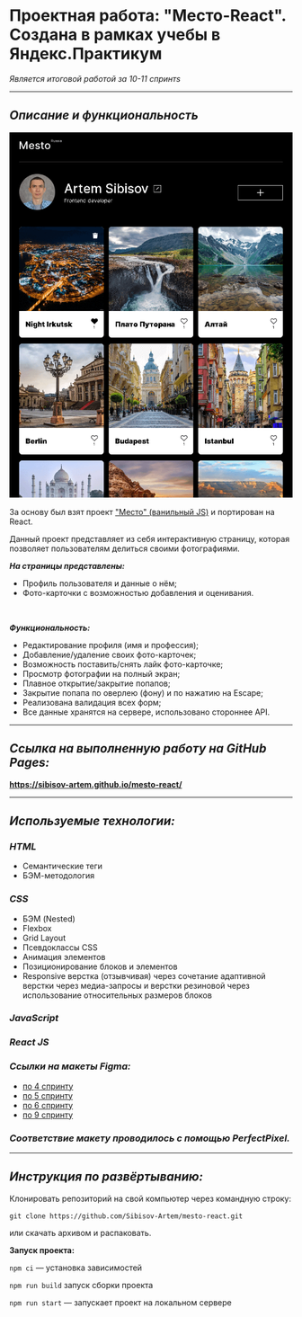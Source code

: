 # **Проектная работа: "Место-React". Создана в рамках учебы в Яндекс.Практикум**
*Является итоговой работой за 10-11 спринтs*

---
## ***Описание и функциональность***
![image](https://github.com/Sibisov-Artem/mesto/blob/main/screenshot/screenshot.png)

За основу был взят проект ["Место" (ванильный JS)](https://github.com/Sibisov-Artem/mesto) и портирован на React.

Данный проект представляет из себя интерактивную страницу, которая позволяет пользователям делиться своими фотографиями.

***На страницы представлены:***
* Профиль пользователя и данные о нём;
* Фото-карточки с возможностью добавления и оценивания.
<br>

***Функциональность:***
 * Редактирование профиля (имя и профессия);
 * Добавление/удаление своих фото-карточек;
 * Возможность поставить/снять лайк фото-карточке;
 * Просмотр фотографии на полный экран;
 * Плавное открытие/закрытие попапов;
 * Закрытие попапа по оверлею (фону) и по нажатию на Escape;
 * Реализована валидация всех форм;
 * Все данные хранятся на сервере, использовано стороннее API.

---

## ***Ссылка на выполненную работу на GitHub Pages:***
**https://sibisov-artem.github.io/mesto-react/**

---

## ***Используемые технологии:***
### *HTML*
* Семантические теги
* БЭМ-методология
### *СSS*
* БЭМ (Nested)
* Flexbox
* Grid Layout
* Псевдоклассы CSS
* Анимация элементов
* Позиционирование блоков и элементов
* Responsive верстка (отзывчивая) через сочетание адаптивной верстки через медиа-запросы и верстки резиновой через использование относительных размеров блоков
### *JavaScript*
### *React JS*

### *Ссылки на макеты Figma:*

* [по 4 спринту](https://www.figma.com/file/2cn9N9jSkmxD84oJik7xL7/JavaScript.-Sprint-4?node-id=0%3A1)
* [по 5 спринту](https://www.figma.com/file/bjyvbKKJN2naO0ucURl2Z0/JavaScript.-Sprint-5?node-id=0%3A1)
* [по 6 спринту](https://www.figma.com/file/kRVLKwYG3d1HGLvh7JFWRT/JavaScript.-Sprint-6?node-id=0%3A1)
* [по 9 спринту](https://www.figma.com/file/PSdQFRHoxXJFs2FH8IXViF/JavaScript.-Sprint-9?node-id=0%3A1)

### *Соответствие макету проводилось с помощью PerfectPixel.*

---
## ***Инструкция по развёртыванию:***

Клонировать репозиторий на свой компьютер через командную строку:
```
git clone https://github.com/Sibisov-Artem/mesto-react.git
```
или скачать архивом и распаковать.

**Запуск проекта:**

`npm ci` — установка зависимостей

`npm run build`  запуск сборки проекта

`npm run start` — запускает проект на локальном сервере
